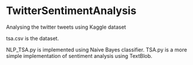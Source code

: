 # TwitterSentimentAnalysis
Analysing the twitter tweets using Kaggle dataset

tsa.csv is the dataset.

NLP_TSA.py is implemented using Naive Bayes classifier. 
TSA.py is a more simple implementation of sentiment analysis using TextBlob.
